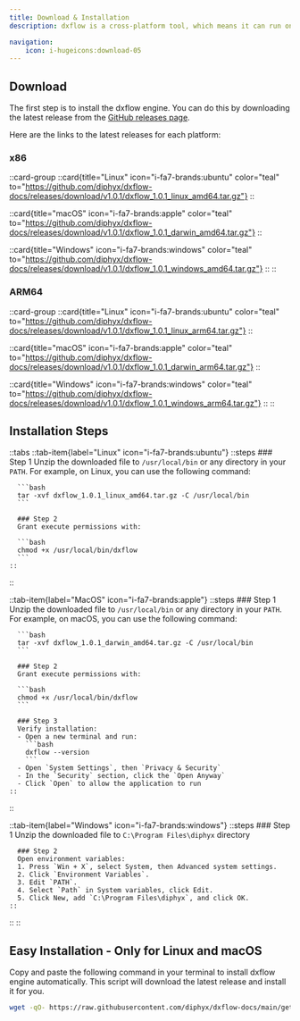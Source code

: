 ```yaml
---
title: Download & Installation
description: dxflow is a cross-platform tool, which means it can run on any operating system, such as Linux, macOS, and Windows. It is designed to be easy to install and use, with a simple command-line interface (CLI) and a web-based user interface (UI).

navigation:
    icon: i-hugeicons:download-05
---
```



## Download

The first step is to install the dxflow engine. You can do this by downloading the latest release from the [GitHub releases page](https://github.com/diphyx/dxflow-docs/releases).

Here are the links to the latest releases for each platform:

### x86

::card-group
  ::card{title="Linux" icon="i-fa7-brands:ubuntu" color="teal" to="https://github.com/diphyx/dxflow-docs/releases/download/v1.0.1/dxflow_1.0.1_linux_amd64.tar.gz"}
  ::

  ::card{title="macOS" icon="i-fa7-brands:apple" color="teal" to="https://github.com/diphyx/dxflow-docs/releases/download/v1.0.1/dxflow_1.0.1_darwin_amd64.tar.gz"}
  ::

  ::card{title="Windows" icon="i-fa7-brands:windows" color="teal" to="https://github.com/diphyx/dxflow-docs/releases/download/v1.0.1/dxflow_1.0.1_windows_amd64.tar.gz"}
  ::
::

### ARM64

::card-group
  ::card{title="Linux" icon="i-fa7-brands:ubuntu" color="teal" to="https://github.com/diphyx/dxflow-docs/releases/download/v1.0.1/dxflow_1.0.1_linux_arm64.tar.gz"}
  ::

  ::card{title="macOS" icon="i-fa7-brands:apple" color="teal" to="https://github.com/diphyx/dxflow-docs/releases/download/v1.0.1/dxflow_1.0.1_darwin_arm64.tar.gz"}
  ::

  ::card{title="Windows" icon="i-fa7-brands:windows" color="teal" to="https://github.com/diphyx/dxflow-docs/releases/download/v1.0.1/dxflow_1.0.1_windows_arm64.tar.gz"}
  ::
::

## Installation Steps

::tabs
  ::tab-item{label="Linux" icon="i-fa7-brands:ubuntu"}
    ::steps
      ### Step 1
      Unzip the downloaded file to `/usr/local/bin` or any directory in your `PATH`. For example, on Linux, you can use the following command:

      ```bash
      tar -xvf dxflow_1.0.1_linux_amd64.tar.gz -C /usr/local/bin
      ```

      ### Step 2
      Grant execute permissions with:

      ```bash
      chmod +x /usr/local/bin/dxflow
      ```
    ::
  ::

  ::tab-item{label="MacOS" icon="i-fa7-brands:apple"}
    ::steps
      ### Step 1
      Unzip the downloaded file to `/usr/local/bin` or any directory in your `PATH`. For example, on macOS, you can use the following command:

      ```bash
      tar -xvf dxflow_1.0.1_darwin_amd64.tar.gz -C /usr/local/bin
      ```

      ### Step 2
      Grant execute permissions with:

      ```bash
      chmod +x /usr/local/bin/dxflow
      ```

      ### Step 3
      Verify installation:
      - Open a new terminal and run:
        ```bash
        dxflow --version
        ```
      - Open `System Settings`, then `Privacy & Security`
      - In the `Security` section, click the `Open Anyway`
      - Click `Open` to allow the application to run
    ::
  ::

  ::tab-item{label="Windows" icon="i-fa7-brands:windows"}
    ::steps
      ### Step 1
      Unzip the downloaded file to `C:\Program Files\diphyx` directory

      ### Step 2
      Open environment variables:
      1. Press `Win + X`, select System, then Advanced system settings.
      2. Click `Environment Variables`.
      3. Edit `PATH`.
      4. Select `Path` in System variables, click Edit.
      5. Click New, add `C:\Program Files\diphyx`, and click OK.
    ::
  ::
::

## Easy Installation - Only for Linux and macOS

Copy and paste the following command in your terminal to install dxflow engine automatically. This script will download the latest release and install it for you.

```bash
wget -qO- https://raw.githubusercontent.com/diphyx/dxflow-docs/main/getting-started/installation/install.sh | sudo bash -s dxflow
```
